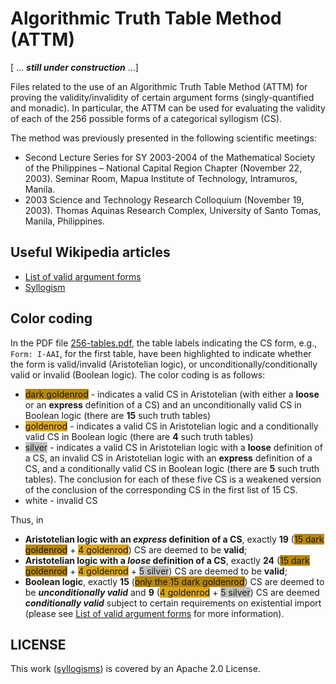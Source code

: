 # Algorithmic Truth Table Method (ATTM)

[ ... _**still under construction**_ ...]  

Files related to the use of an Algorithmic Truth Table Method (ATTM) for proving the validity/invalidity of certain argument forms (singly-quantified and monadic).  In particular, the ATTM can be used for evaluating the validity of each of the 256 possible forms of a categorical syllogism (CS).

The method was previously presented in the following scientific meetings:

* Second Lecture Series for SY 2003-2004 of the Mathematical Society of the Philippines – National Capital Region Chapter (November 22, 2003). Seminar Room, Mapua Institute of Technology, Intramuros, Manila.
* 2003 Science and Technology Research Colloquium (November 19, 2003). Thomas Aquinas Research Complex, University of Santo Tomas, Manila, Philippines.

## Useful Wikipedia articles
* [List of valid argument forms](https://en.wikipedia.org/wiki/List_of_valid_argument_forms)
* [Syllogism](https://en.wikipedia.org/wiki/Syllogism)

## Color coding 
In the PDF file [256-tables.pdf](./256-tables.pdf), the table labels indicating the CS form, e.g., `Form: I-AAI`, for the first table, have been highlighted to indicate whether the form is valid/invalid (Aristotelian logic), or unconditionally/conditionally valid or invalid (Boolean logic). The color coding is as follows:

* <span style="background-color:#B8860B; fontcolor:black">dark goldenrod</span> -  indicates a valid CS in Aristotelian (with either a **loose** or an **express** definition of a CS) and an unconditionally valid CS in Boolean logic (there are **15** such truth tables)
* <span style="background-color:#DAA520; fontcolor:black">goldenrod</span> -  indicates a valid CS in Aristotelian logic and a conditionally valid CS in Boolean logic (there are **4** such truth tables)
* <span style="background-color:silver; fontcolor:black">silver</span> -  indicates a valid CS in Aristotelian logic with a **loose** definition of a CS, an invalid CS in Aristotelian logic with an **express** definition of a CS, and a conditionally valid CS in Boolean logic (there are **5** such truth tables).  The conclusion for each of these five CS is a weakened version of the conclusion of the corresponding CS in the first list of 15 CS.
* <span style="background-color:white; fontcolor:black">white</span> - invalid CS

Thus, in 

* **Aristotelian logic with an _express_ definition of a CS**, exactly **19** (<span style="background-color:#B8860B; fontcolor:black">15 dark goldenrod</span> + <span style="background-color:#DAA520; fontcolor:black">4 goldenrod</span>) CS are deemed to be **valid**; 
* **Aristotelian logic with a _loose_ definition of a CS**, exactly **24** (<span style="background-color:#B8860B; fontcolor:black">15 dark goldenrod</span> + <span style="background-color:#DAA520; fontcolor:black">4 goldenrod</span> + <span style="background-color:silver; fontcolor:black">5 silver</span>) CS are deemed to be **valid**; 
* **Boolean logic**, exactly **15** (<span style="background-color:#B8860B; fontcolor:black">only the 15 dark goldenrod</span>) CS are deemed to be ***unconditionally valid*** and **9** (<span style="background-color:#DAA520; fontcolor:black">4 goldenrod</span> + <span style="background-color:silver; fontcolor:black">5 silver</span>) CS are deemed ***conditionally valid*** subject to certain requirements on existential import (please see [List of valid argument forms](https://en.wikipedia.org/wiki/List_of_valid_argument_forms) for more information).

## LICENSE

This work ([syllogisms](https://github.com/justineuro/syllogisms)) is covered by an Apache 2.0 License.

